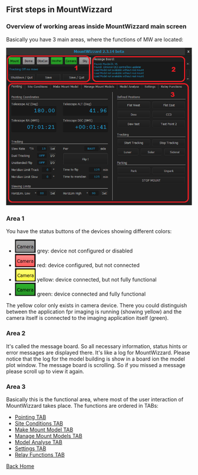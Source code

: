 ## First steps in MountWizzard

### Overview of working areas inside MountWizzard main screen

Basically you have 3 main areas, where the functions of MW are located:

<img src="../pics/mainscreen_explain01.png"/>

### Area 1

You have the status buttons of the devices showing different colors:

- <img src="../pics/grey.png"/> grey: device not configured or disabled
- <img src="../pics/red.png"/> red: device configured, but not connected
- <img src="../pics/yellow.png"/> yellow: device connected, but not fully functional
- <img src="../pics/green.png"/> green: device connected and fully functional

The yellow color only exists in camera device. There you could distinguish between the application fpr imaging is running
(showing yellow) and the camera itself is connected to the imaging application itself (green).

### Area 2

It's called the message board. So all necessary information, status hints or error messages are displayed there. It's like
a log for MountWizzard. Please notice that the log for the model building is show in a board ion the model plot window. The
message board is scrolling. So if you missed a message please scroll up to view it again.

### Area 3

Basically this is the functional area, where most of the user interaction of MountWizzard takes place. The functions are
ordered in TABs:

- [Pointing TAB](firststeps1.md)
- [Site Conditions TAB](firststeps2.md)
- [Make Mount Model TAB](firststeps3.md)
- [Manage Mount Models TAB](firststeps4.md)
- [Model Analyse TAB](firststeps5.md)
- [Settings TAB](settings.md)
- [Relay Functions TAB](firststeps7.md)


[Back Home](home.md)